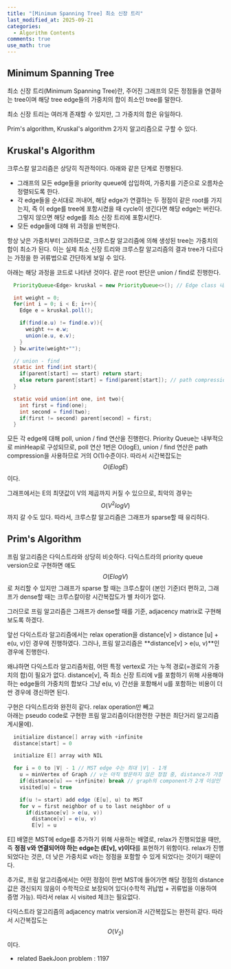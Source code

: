 ```yaml
---
title: "[Minimum Spanning Tree] 최소 신장 트리"
last_modified_at: 2025-09-21
categories:
  - Algorithm Contents
comments: true
use_math: true
---  
```

  
## Minimum Spanning Tree  
최소 신장 트리(Minimum Spanning Tree)란, 주어진 그래프의 모든 정점들을 연결하는 tree이며 해당 tree edge들의 가중치의 합이 최소인 tree를 말한다.  
  
최소 신장 트리는 여러개 존재할 수 있지만, 그 가중치의 합은 유일하다.  
  
Prim's algorithm, Kruskal's algorithm 2가지 알고리즘으로 구할 수 있다.  
  
## Kruskal's Algorithm  
크루스칼 알고리즘은 상당히 직관적이다. 아래와 같은 단계로 진행된다.  

- 그래프의 모든 edge들을 priority queue에 삽입하여, 가중치를 기준으로 오름차순 정렬되도록 한다.  
- 각 edge들을 순서대로 꺼내어, 해당 edge가 연결하는 두 정점이 같은 root를 가지는지, 즉 이 edge를 tree에 포함시켰을 때 cycle이 생긴다면 해당 edge는 버린다. 그렇지 않으면 해당 edge를 최소 신장 트리에 포함시킨다.  
- 모든 edge들에 대해 위 과정을 반복한다.  
  
항상 낮은 가중치부터 고려하므로, 크루스칼 알고리즘에 의해 생성된 tree는 가중치의 합이 최소가 된다. 이는 실제 최소 신장 트리와 크루스칼 알고리즘의 결과 tree가 다르다는 가정을 한 귀류법으로 간단하게 보일 수 있다.  
  
아래는 해당 과정을 코드로 나타낸 것이다. 같은 root 판단은 union / find로 진행한다.  
```java
  PriorityQueue<Edge> kruskal = new PriorityQueue<>(); // Edge class 내부 compareTo 구현

  int weight = 0;
  for(int i = 0; i < E; i++){
    Edge e = kruskal.poll();

    if(find(e.u) != find(e.v)){
      weight += e.w;
      union(e.u, e.v);
    }
  } bw.write(weight+"");

  // union - find
  static int find(int start){
    if(parent[start] == start) return start;
    else return parent[start] = find(parent[start]); // path compression
  }

  static void union(int one, int two){
    int first = find(one);
    int second = find(two);
    if(first != second) parent[second] = first;
  }
```  
  
모든 각 edge에 대해 poll, union / find 연산을 진행한다. Priority Queue는 내부적으로 minHeap로 구성되므로, poll 연산 1번은 O(logE), union / find 연산은 path compression을 사용하므로 거의 O(1)수준이다. 따라서 시간복잡도는 $$O(ElogE)$$이다.  
  
그래프에서는 E의 최댓값이 V의 제곱까지 커질 수 있으므로, 최악의 경우는 $$O(V^{2}logV)$$까지 갈 수도 있다. 따라서, 크루스칼 알고리즘은 그래프가 sparse할 때 유리하다.  
  
## Prim's Algorithm  
프림 알고리즘은 다익스트라와 상당히 비슷하다. 다익스트라의 priority queue version으로 구현하면 얘도 $$O(ElogV)$$로 처리할 수 있지만 그래프가 sparse 할 때는 크루스칼이 (본인 기준)더 편하고, 그래프가 dense할 때는 크루스칼이랑 시간복잡도가 별 차이가 없다.  
  
그러므로 프림 알고리즘은 그래프가 dense할 때를 기준, adjacency matrix로 구현해보도록 하겠다.  
  
앞선 다익스트라 알고리즘에서는 relax operation을 distance[v] > distance [u] + e(u, v)인 경우에 진행하였다. 그러나, 프림 알고리즘은 **distance[v] > e(u, v)**인 경우에 진행한다.  
  
왜냐하면 다익스트라 알고리즘처럼, 어떤 특정 vertex로 가는 누적 경로(=경로의 가중치의 합)이 필요가 없다. distance[v], 즉 최소 신장 트리에 v를 포함하기 위해 사용해야 하는 edge들의 가중치의 합보다 그냥 e(u, v) 간선을 포함해서 u를 포함하는 비용이 더 싼 경우에 갱신하면 된다.  
  
구현은 다익스트라와 완전히 같다. relax operation만 빼고  
아래는 pseudo code로 구현한 프림 알고리즘이다(완전한 구현은 최단거리 알고리즘 게시물에).
```java
  initialize distance[] array with +infinite
  distance[start] = 0

  initialize E[] array with NIL

  for i = 0 to |V| - 1 // MST edge 수는 최대 |V| - 1개
    u = minVertex of Graph // v는 아직 방문하지 않은 정점 중, distance가 가장 작은 정점
    if(distance[u] == +infinite) break // graph의 component가 2개 이상인 경우
    visited[u] = true

    if(u != start) add edge (E[u], u) to MST
    for v = first neighbor of u to last neighbor of u
      if(distance[v] > e(u, v))
        distance[v] = e(u, v)
        E[v] = u
```  
E[] 배열은 MST에 edge를 추가하기 위해 사용하는 배열로, relax가 진행되었을 때만, 즉 **정점 v와 연결되어야 하는 edge는 (E[v], v)이다**를 표현하기 위함이다. relax가 진행되었다는 것은, 더 낮은 가중치로 v라는 정점을 포함할 수 있게 되었다는 것이기 때문이다.  
  
추가로, 프림 알고리즘에서는 어떤 정점이 한번 MST에 들어가면 해당 정점의 distance 값은 갱신되지 않음이 수학적으로 보장되어 있다(수학적 귀납법 + 귀류법을 이용하여 증명 가능). 따라서 relax 시 visited 체크는 필요없다.  
  
다익스트라 알고리즘의 adjacency matrix version과 시간복잡도는 완전히 같다. 따라서 시간복잡도는 $$O(V_{2})$$이다.  
  
- related BaekJoon problem : 1197